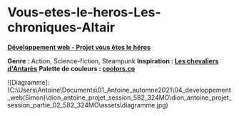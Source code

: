 # Vous-etes-le-heros-Les-chroniques-Altair

**[Développement web - Projet vous êtes le héros](https://smnarnold.com/projets/vous-etes-le-heros)**

**Genre :** Action, Science-fiction, Steampunk
**Inspiration : [Les chevaliers d'Antarès](https://www.anne-robillard.com/les-chevaliers-d-antares)**
**Palette de couleurs : [coolors.co](https://coolors.co/fffffa-575a5e-3a3e3b-c5d5e4-39a0ed)**

![Diagramme]: (C:\Users\Antoine\Documents\01_Antoine_automne2021\04_developpement_web(Simon)\dion_antoine_projet_session_582_324MO\dion_antoine_projet_session_partie_02_582_324MO\assets\diagramme.jpg)
